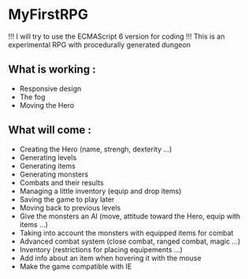 MyFirstRPG
==========
!!! I will try to use the ECMAScript 6 version for coding !!!
This is an experimental RPG with procedurally generated dungeon

What is working :
---------------
- Responsive design
- The fog
- Moving the Hero

What will come :
--------------
- Creating the Hero (name, strengh, dexterity ...)
- Generating levels
- Generating items
- Generating monsters
- Combats and their results
- Managing a little inventory (equip and drop items)
- Saving the game to play later
- Moving back to previous levels
- Give the monsters an AI (move, attitude toward the Hero, equip with items ...)
- Taking into account the monsters with equipped items for combat
- Advanced combat system (close combat, ranged combat, magic ...)
- Inventory (restrictions for placing equipements ...)
- Add info about an item when hovering it with the mouse
- Make the game compatible with IE
